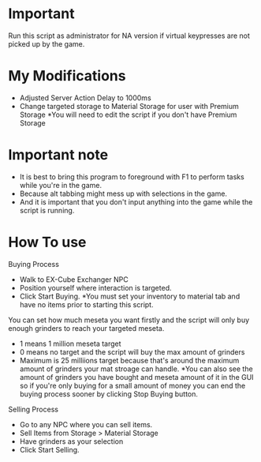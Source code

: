 # Important
Run this script as administrator for NA version if virtual keypresses are not picked up by the game.

# My Modifications
- Adjusted Server Action Delay to 1000ms
- Change targeted storage to Material Storage for user with Premium Storage
*You will need to edit the script if you don't have Premium Storage

# Important note
- It is best to bring this program to foreground with F1 to perform tasks while you're in the game.
- Because alt tabbing might mess up with selections in the game.
- And it is important that you don't input anything into the game while the script is running.

# How To use

Buying Process
- Walk to EX-Cube Exchanger NPC
- Position yourself where interaction is targeted.
- Click Start Buying.
*You must set your inventory to material tab and have no items prior to starting this script. 

You can set how much meseta you want firstly and the script will only buy enough grinders to reach your targeted meseta.
- 1 means 1 million meseta target
- 0 means no target and the script will buy the max amount of grinders
- Maximum is 25 milliions target because that's around the maximum amount of grinders your mat stroage can handle.
*You can also see the amount of grinders you have bought and meseta amount of it in the GUI so if you're only buying for a small amount of money you can end the buying process sooner by clicking Stop Buying button.

Selling Process
- Go to any NPC where you can sell items.
- Sell Items from Storage > Material Storage
- Have grinders as your selection
- Click Start Selling.
